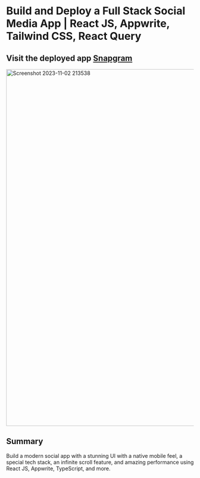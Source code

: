 # Build and Deploy a Full Stack Social Media App | React JS, Appwrite, Tailwind CSS, React Query

## Visit the deployed app [Snapgram](https://snapgram-social.vercel.app/)
<img width="960" alt="Screenshot 2023-11-02 213538" src="https://github.com/suman-3/Snapgram/assets/136931230/c61aac39-27ad-49a8-b279-5b6a84dbb6f6">

## Summary
Build a modern social app with a stunning UI with a native mobile feel, a special tech stack, an infinite scroll feature, and amazing performance using React JS, Appwrite, TypeScript, and more.
